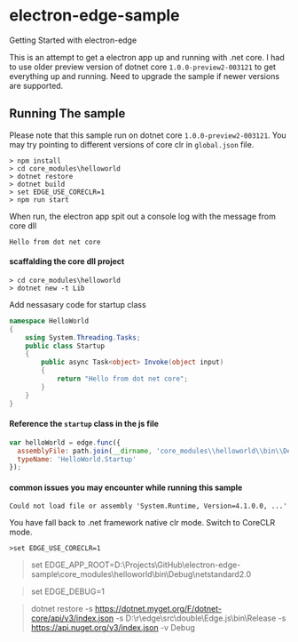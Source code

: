 electron-edge-sample
=====================

Getting Started with electron-edge

This is an attempt to get a electron app up and running with .net core. 
I had to use older preview version of dotnet core `1.0.0-preview2-003121` to get everything up and running.
Need to upgrade the sample if newer versions are supported.

## Running The sample
Please note that this sample run on dotnet core `1.0.0-preview2-003121`. You may try pointing to different versions of core clr in `global.json` file.
```
> npm install
> cd core_modules\helloworld
> dotnet restore
> dotnet build
> set EDGE_USE_CORECLR=1
> npm run start
```

When run, the electron app spit out a console log with the message from core dll
```
Hello from dot net core
```


#### scaffalding the core dll project
```
> cd core_modules\helloworld 
> dotnet new -t Lib
```

Add nessasary code for startup class

```c#
namespace HelloWorld
{
    using System.Threading.Tasks;
    public class Startup
    {
        public async Task<object> Invoke(object input)
        {
            return "Hello from dot net core";
        }
    }
}
```

#### Reference the `startup` class in the js file

```javascript
var helloWorld = edge.func({
  assemblyFile: path.join(__dirname, 'core_modules\\helloworld\\bin\\Debug\\netstandard2.0\\helloworld.dll'),
  typeName: 'HelloWorld.Startup'
});
```

#### common issues you may encounter while running this sample
```
Could not load file or assembly 'System.Runtime, Version=4.1.0.0, ...'
```
You have fall back to .net framework native clr mode. Switch to CoreCLR mode.
```
>set EDGE_USE_CORECLR=1
```

>set EDGE_APP_ROOT=D:\Projects\GitHub\electron-edge-sample\core_modules\helloworld\bin\Debug\netstandard2.0

>set EDGE_DEBUG=1


>dotnet restore -s https://dotnet.myget.org/F/dotnet-core/api/v3/index.json -s D:\r\edge\src\double\Edge.js\bin\Release -s https://api.nuget.org/v3/index.json -v Debug